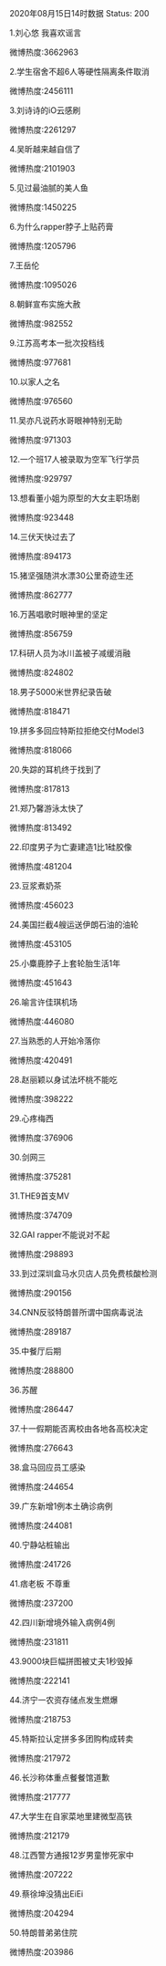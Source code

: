 2020年08月15日14时数据
Status: 200

1.刘心悠 我喜欢谣言

微博热度:3662963

2.学生宿舍不超6人等硬性隔离条件取消

微博热度:2456111

3.刘诗诗的iO云感刷

微博热度:2261297

4.吴昕越来越自信了

微博热度:2101903

5.见过最油腻的美人鱼

微博热度:1450225

6.为什么rapper脖子上贴药膏

微博热度:1205796

7.王岳伦

微博热度:1095026

8.朝鲜宣布实施大赦

微博热度:982552

9.江苏高考本一批次投档线

微博热度:977681

10.以家人之名

微博热度:976560

11.吴亦凡说药水哥眼神特别无助

微博热度:971303

12.一个班17人被录取为空军飞行学员

微博热度:929797

13.想看董小姐为原型的大女主职场剧

微博热度:923448

14.三伏天快过去了

微博热度:894173

15.猪坚强随洪水漂30公里奇迹生还

微博热度:862777

16.万茜唱歌时眼神里的坚定

微博热度:856759

17.科研人员为冰川盖被子减缓消融

微博热度:824802

18.男子5000米世界纪录告破

微博热度:818471

19.拼多多回应特斯拉拒绝交付Model3

微博热度:818066

20.失踪的耳机终于找到了

微博热度:817813

21.郑乃馨游泳太快了

微博热度:813492

22.印度男子为亡妻建造1比1硅胶像

微博热度:481204

23.豆浆煮奶茶

微博热度:456023

24.美国拦截4艘运送伊朗石油的油轮

微博热度:453105

25.小麋鹿脖子上套轮胎生活1年

微博热度:451643

26.喻言许佳琪机场

微博热度:446080

27.当熟悉的人开始冷落你

微博热度:420491

28.赵丽颖以身试法坏桃不能吃

微博热度:398222

29.心疼梅西

微博热度:376906

30.剑网三

微博热度:375281

31.THE9首支MV

微博热度:374709

32.GAI rapper不能说对不起

微博热度:298893

33.到过深圳盒马水贝店人员免费核酸检测

微博热度:290156

34.CNN反驳特朗普所谓中国病毒说法

微博热度:289187

35.中餐厅后期

微博热度:288800

36.苏醒

微博热度:286447

37.十一假期能否离校由各地各高校决定

微博热度:276643

38.盒马回应员工感染

微博热度:244654

39.广东新增1例本土确诊病例

微博热度:244081

40.宁静站桩输出

微博热度:241726

41.痞老板 不尊重

微博热度:237200

42.四川新增境外输入病例4例

微博热度:231811

43.9000块巨幅拼图被丈夫1秒毁掉

微博热度:222141

44.济宁一农资存储点发生燃爆

微博热度:218753

45.特斯拉认定拼多多团购构成转卖

微博热度:217972

46.长沙称体重点餐餐馆道歉

微博热度:217777

47.大学生在自家菜地里建微型高铁

微博热度:212179

48.江西警方通报12岁男童惨死家中

微博热度:207222

49.蔡徐坤没猜出EiEi

微博热度:204294

50.特朗普弟弟住院

微博热度:203986


